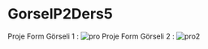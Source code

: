 # GorselP2Ders5
Proje Form Görseli 1 : ![pro](https://github.com/dogukanozl11/GorselP2Ders5/assets/62712086/1bac4d9b-b82f-4f14-bad5-0cdb1782faad)
Proje Form Görseli 2 : ![pro2](https://github.com/dogukanozl11/GorselP2Ders5/assets/62712086/8936784d-14d6-4cb7-877c-28569653e2d4)
